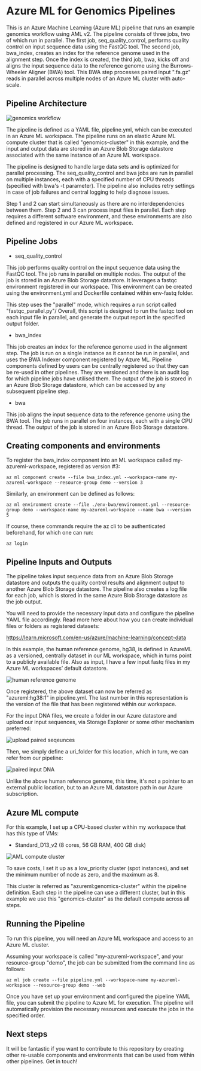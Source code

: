 # Azure ML for Genomics Pipelines

This is an Azure Machine Learning (Azure ML) pipeline that runs an example genomics workflow using AML v2. The pipeline consists of three jobs, two of which run in parallel. The first job, seq_quality_control, performs quality control on input sequence data using the FastQC tool. The second job, bwa_index, creates an index for the reference genome used in the alignment step. Once the index is created, the third job, bwa, kicks off and aligns the input sequence data to the reference genome using the Burrows-Wheeler Aligner (BWA) tool. This BWA step processes paired input ".fa.gz" reads in parallel across multiple nodes of an Azure ML cluster with auto-scale.

## Pipeline Architecture
![genomics workflow](./images/genomics_workflow.png)

The pipeline is defined as a YAML file, pipeline.yml, which can be executed in an Azure ML workspace. The pipeline runs on an elastic Azure ML compute cluster that is called "genomics-cluster" in this example, and the input and output data are stored in an Azure Blob Storage datastore associated with the same instance of an Azure ML workspace.

The pipeline is designed to handle large data sets and is optimized for parallel processing. The seq_quality_control and bwa jobs are run in parallel on multiple instances, each with a specified number of CPU threads (specified with bwa's -t parameter). The pipeline also includes retry settings in case of job failures and central logging to help diagnose issues.

Step 1 and 2 can start simultaneously as there are no interdependencies between them. Step 2 and 3 can process input files in parallel. Each step requires a different software environment, and these environments are also defined and registered in our Azure ML workspace. 


## Pipeline Jobs

- seq_quality_control

This job performs quality control on the input sequence data using the FastQC tool. The job runs in parallel on multiple nodes. The output of the job is stored in an Azure Blob Storage datastore. It leverages a fastqc environment registered in our workspace. This environment can be created using the environment.yml and Dockerfile contained within env-fastq folder.

This step uses the "parallel" mode, which requires a run script called "fastqc_parallel.py"/ Overall, this script is designed to run the fastqc tool on each input file in parallel, and generate the output report in the specified output folder.

- bwa_index

This job creates an index for the reference genome used in the alignment step. The job is run on a single instance as it cannot be run in parallel, and uses the BWA Indexer component registered by Azure ML. Pipeline components defined by users can be centrally registered so that they can be re-used in other pipelines. They are versioned and there is an audit log for which pipeline jobs have utilised them. The output of the job is stored in an Azure Blob Storage datastore, which can be accessed by any subsequent pipeline step.

- bwa

This job aligns the input sequence data to the reference genome using the BWA tool. The job runs in parallel on four instances, each with a single CPU thread. The output of the job is stored in an Azure Blob Storage datastore.

## Creating components and environments

To register the bwa_index component into an ML workspace called my-azureml-workspace, registered as version #3:

`az ml component create --file bwa_index.yml --workspace-name my-azureml-workspace --resource-group demo --version 3`

Similarly, an environment can be defined as follows:

`az ml environment create --file ./env-bwa/environment.yml --resource-group demo --workspace-name my-azureml-workspace --name bwa --version 5`

If course, these commands require the az cli to be authenticated beforehand, for which one can run:

`az login`

## Pipeline Inputs and Outputs

The pipeline takes input sequence data from an Azure Blob Storage datastore and outputs the quality control results and alignment output to another Azure Blob Storage datastore. The pipeline also creates a log file for each job, which is stored in the same Azure Blob Storage datastore as the job output.

You will need to provide the necessary input data and configure the pipeline YAML file accordingly. Read more here about how you can create individual files or folders as registered datasets:

https://learn.microsoft.com/en-us/azure/machine-learning/concept-data

In this example, the human reference genome, hg38, is defined in AzureML as a versioned, centrally dataset in our ML workspace, which in turns point to a publicly available file. Also as input, I have a few input fastq files in my Azure ML workspaces’ default datastore. 

![human reference genome](./images/human_ref_dataset.png)

Once registered, the above dataset can now be referred as "azureml:hg38:1" in pipeline.yml. The last number in this representation is the version of the file that has been registered within our workspace.

For the input DNA files, we create a folder in our Azure datastore and upload our input sequences, via Storage Explorer or some other mechanism preferred:

![upload paired seqeunces](./images/upload_genomic_data.png)

Then, we simply define a uri_folder for this location, which in turn, we can refer from our pipeline:

![paired input DNA](./images/input_dna.png)

 Unlike the above human reference genome, this time, it's not a pointer to an external public location, but to an Azure ML datastore path in our Azure subscription.


## Azure ML compute

For this example, I set up a CPU-based cluster within my workspace that has this type of VMs:

- Standard_D13_v2 (8 cores, 56 GB RAM, 400 GB disk)


![AML compute cluster](./images/genomics_cluster.png)

To save costs, I set it up as a low_priority cluster (spot instances), and set the minimum number of node as zero, and the maximum as 8.

This cluster is referred as "azureml:genomics-cluster" within the pipeline definition. Each step in the pipeline can use a different cluster, but in this example we use this "genomics-cluster" as the default compute across all steps.

## Running the Pipeline

To run this pipeline, you will need an Azure ML workspace and access to an Azure ML cluster. 

Assuming your workspace is called "my-azureml-workspace", and your resource-group "demo", the job can be submitted from the command line as follows:

`az ml job create --file pipeline.yml --workspace-name my-azureml-workspace --resource-group demo --web`

Once you have set up your environment and configured the pipeline YAML file, you can submit the pipeline to Azure ML for execution. The pipeline will automatically provision the necessary resources and execute the jobs in the specified order.

## Next steps

It will be fantastic if you want to contribute to this repository by creating other re-usable components and environments that can be used from within other pipelines. Get in touch! 